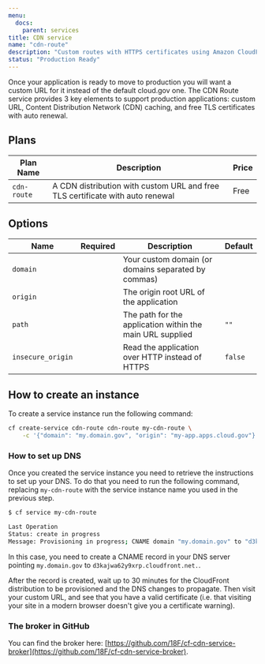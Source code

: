 ```yaml
---
menu:
  docs:
    parent: services
title: CDN service
name: "cdn-route"
description: "Custom routes with HTTPS certificates using Amazon CloudFront"
status: "Production Ready"
---
```


Once your application is ready to move to production you will want a custom URL for it instead of the default cloud.gov one. The CDN Route service provides 3 key elements to support production applications: custom URL, Content Distribution Network (CDN) caching, and free TLS certificates with auto renewal.

## Plans

Plan Name | Description | Price
--------- | ----------- | -----
`cdn-route` | A CDN distribution with custom URL and free TLS certificate with auto renewal | Free

## Options

Name | Required | Description | Default
--- | --- | --- | ---
`domain` | <i class="fa fa-check" aria-hidden="true"></i> | Your custom domain (or domains separated by commas) |
`origin` | <i class="fa fa-check" aria-hidden="true"></i> | The origin root URL of the application |
`path` |  | The path for the application within the main URL supplied | `""`
`insecure_origin` |  | Read the application over HTTP instead of HTTPS | `false`

## How to create an instance

To create a service instance run the following command:

```bash
cf create-service cdn-route cdn-route my-cdn-route \
    -c '{"domain": "my.domain.gov", "origin": "my-app.apps.cloud.gov"}'
```

### How to set up DNS

Once you created the service instance you need to retrieve the instructions to set up your DNS. To do that you need to run the following command, replacing `my-cdn-route` with the service instance name you used in the previous step.

```bash
$ cf service my-cdn-route

Last Operation
Status: create in progress
Message: Provisioning in progress; CNAME domain "my.domain.gov" to "d3kajwa62y9xrp.cloudfront.net."
```

In this case, you need to create a CNAME record in your DNS server pointing `my.domain.gov` to `d3kajwa62y9xrp.cloudfront.net.`.

After the record is created, wait up to 30 minutes for the CloudFront distribution to be provisioned and the DNS changes to propagate. Then visit your custom URL, and see that you have a valid certificate (i.e. that visiting your site in a modern browser doesn't give you a certificate warning).


### The broker in GitHub

You can find the broker here: [https://github.com/18F/cf-cdn-service-broker](https://github.com/18F/cf-cdn-service-broker).

